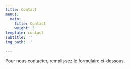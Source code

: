 ```yaml
---
title: Contact
menus:
  main:
    title: Contact
    weight: 5
template: contact
subtitle: ''
img_path: ''

---
```

Pour nous contacter, remplissez le formulaire ci-dessous.